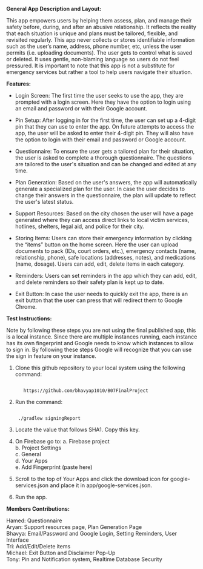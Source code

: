 **General App Description and Layout:**

This app empowers users by helping them assess, plan, and manage their safety before, during, and after an abusive relationship. It reflects the reality that each situation is unique and plans must be tailored, flexible, and revisited regularly. This app never collects or stores identifiable information such as the user’s name, address, phone number, etc, unless the user permits (i.e. uploading documents). The user gets to control what is saved or deleted. It uses gentle, non-blaming language so users do not feel pressured. It is important to note that this app is not a substitute for emergency services but rather a tool to help users navigate their situation. 

**Features:**

- Login Screen: The first time the user seeks to use the app, they are prompted with a login screen. Here they have the option to login using an email and password or with their Google account.

- Pin Setup: After logging in for the first time, the user can set up a 4-digit pin that they can use to enter the app. On future attempts to access the app, the user will be asked to enter their 4-digit pin. They will also have the option to login with their email and password or Google account.

- Questionnaire: To ensure the user gets a tailored plan for their situation, the user is asked to complete a thorough questionnaire. The questions are tailored to the user's situation and can be changed and edited at any time. 

- Plan Generation: Based on the user's answers, the app will automatically generate a specialized plan for the user. In case the user decides to change their answers in the questionnaire, the plan will update to reflect the user's latest status.

- Support Resources: Based on the city chosen the user will have a page generated where they can access direct links to local victim services, hotlines, shelters, legal aid, and police for their city. 

- Storing Items: Users can store their emergency information by clicking the “items” button on the home screen. Here the user can upload documents to pack (IDs, court orders, etc.), emergency contacts (name, relationship, phone), safe locations (addresses, notes), and medications (name, dosage). Users can add, edit, delete items in each category.

- Reminders: Users can set reminders in the app which they can add, edit, and delete reminders so their safety plan is kept up to date.

- Exit Button: In case the user  needs to quickly exit the app, there is an exit button that the user can press that will redirect them to Google Chrome.


**Test Instructions:**

Note by following these steps you are not using the final published app, this is a local instance. Since there are multiple instances running, each instance has its own fingerprint and Google needs to know which instances to allow to sign in. By following these steps Google will recognize that you can use the sign in feature on your instance.

1. Clone this github repository to your local system using the following command:
   ```

      https://github.com/bhavyap1010/B07FinalProject
   ```

3. Run the command:
   ```

    ./gradlew signingReport
   ```

4. Locate the value that follows SHA1. Copy this key.
5. On Firebase go to:
      a. Firebase project<br>
      b. Project Settings<br>
      c. General<br>
      d. Your Apps<br>
      e. Add Fingerprint (paste here)<br>
6. Scroll to the top of Your Apps and click the download icon for google-services.json and place it in app/google-services.json.
7. Run the app.


**Members Contributions:**


Hamed: Questionnaire<br>
Aryan:  Support resources page, Plan Generation Page<br>
Bhavya: Email/Password and Google Login, Setting Reminders, User Interface<br>
Tri: Add/Edit/Delete items<br>
Michael: Exit Button and Disclaimer Pop-Up<br>
Tony: Pin and Notification system, Realtime Database Security<br>
